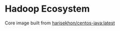 Hadoop Ecosystem
================

Core image built from [harisekhon/centos-java:latest](https://github.com/harisekhon/Dockerfiles)
